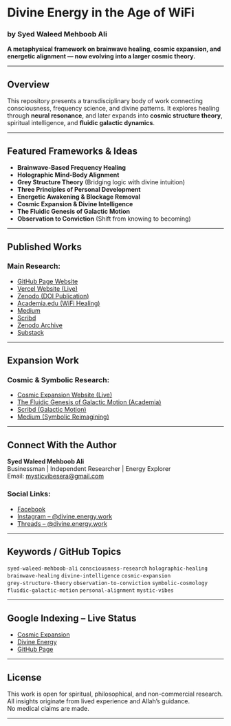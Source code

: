 # Divine Energy in the Age of WiFi  
### by Syed Waleed Mehboob Ali  

**A metaphysical framework on brainwave healing, cosmic expansion, and energetic alignment — now evolving into a larger cosmic theory.**

---

## Overview

This repository presents a transdisciplinary body of work connecting consciousness, frequency science, and divine patterns. It explores healing through **neural resonance**, and later expands into **cosmic structure theory**, spiritual intelligence, and **fluidic galactic dynamics**.

---

## Featured Frameworks & Ideas

- **Brainwave-Based Frequency Healing**
- **Holographic Mind-Body Alignment**
- **Grey Structure Theory** (Bridging logic with divine intuition)
- **Three Principles of Personal Development**
- **Energetic Awakening & Blockage Removal**
- **Cosmic Expansion & Divine Intelligence**
- **The Fluidic Genesis of Galactic Motion**
- **Observation to Conviction** (Shift from knowing to becoming)

---

## Published Works

### **Main Research:**
- [GitHub Page Website](https://alpha-vision-era.github.io/Divine-Energy)
- [Vercel Website (Live)](https://divine-energy.vercel.app)
- [Zenodo (DOI Publication)](https://doi.org/10.5281/zenodo.15259450)
- [Academia.edu (WiFi Healing)](https://www.academia.edu/128772972/Divine_Energy_in_the_Age_of_WiFi)
- [Medium](https://medium.com/@mysticvibesera/divine-energy-in-the-age-of-wifi-50a3ff7e90b9)
- [Scribd](https://www.scribd.com/document/849315658/Divine-Energy-in-the-Age-of-WiFi)
- [Zenodo Archive](https://zenodo.org/records/15205348)
- [Substack](https://substack.com/@divineenergyintheageofwifi?utm_source=user-menu)

---

## Expansion Work

### **Cosmic & Symbolic Research:**
- [Cosmic Expansion Website (Live)](https://cosmic-expansion.vercel.app)
- [The Fluidic Genesis of Galactic Motion (Academia)](https://www.academia.edu/128932661/The_Fluidic_Genesis_of_Galactic_Motion_Interpreting_Sagittarius_A_Through_the_Punctured_Bag_Analogy)
- [Scribd (Galactic Motion)](https://www.scribd.com/document/852539636/The-Fluidic-Genesis-of-Galactic-Motion-Interpreting-Sagittarius-A-Through-the-Punctured-Bag-Analogy)
- [Medium (Symbolic Reimagining)](https://medium.com/@mysticvibesera/the-fluidic-genesis-of-galactic-motion-a-symbolic-reimagining-of-sagittarius-a-f2f7a2f7cd86)

---

## Connect With the Author

**Syed Waleed Mehboob Ali**  
Businessman | Independent Researcher | Energy Explorer  
Email: [mysticvibesera@gmail.com](mailto:mysticvibesera@gmail.com)

### **Social Links:**
- [Facebook](https://www.facebook.com/share/p/18hGXadqbr/)
- [Instagram – @divine.energy.work](https://www.instagram.com/divine.energy.work?igsh=MXc4YWN0ajlmMmwzbw==)
- [Threads – @divine.energy.work](https://www.threads.net/@divine.energy.work)

---

## Keywords / GitHub Topics

`syed-waleed-mehboob-ali` `consciousness-research` `holographic-healing`  
`brainwave-healing` `divine-intelligence` `cosmic-expansion`  
`grey-structure-theory` `observation-to-conviction` `symbolic-cosmology`  
`fluidic-galactic-motion` `personal-alignment` `mystic-vibes`

---

## Google Indexing – Live Status

- [Cosmic Expansion](https://www.google.com/search?q=site:cosmic-expansion.vercel.app)
- [Divine Energy](https://www.google.com/search?q=site:divine-energy.vercel.app)
- [GitHub Page](https://www.google.com/search?q=site:alpha-vision-era.github.io)

---

## License

This work is open for spiritual, philosophical, and non-commercial research.  
All insights originate from lived experience and Allah’s guidance.  
No medical claims are made.

---
